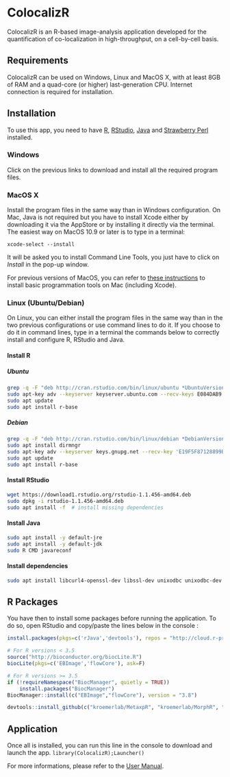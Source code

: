 # ColocalizR
ColocalizR is an R-based image-analysis application developed for the quantification of co-localization in high-throughput, on a cell-by-cell basis.

## Requirements
ColocalizR can be used on Windows, Linux and MacOS X, with at least 8GB of RAM and a quad-core (or higher) last-generation CPU. Internet connection is required for installation.

## Installation
To use this app, you need to have [R](https://cran.r-project.org/), [RStudio](https://www.rstudio.com/products/rstudio/download/), [Java](https://www.java.com/fr/download/manual.jsp) and [Strawberry Perl](http://strawberryperl.com) installed.

### Windows
Click on the previous links to download and install all the required program files. 

### MacOS X
Install the program files in the same way than in Windows configuration. On Mac, Java is not required but you have to install Xcode either by downloading it via the AppStore or by installing it directly via the terminal.
The easiest way on MacOS 10.9 or later is to type in a terminal:
```
xcode-select --install
```
It will be asked you to install Command Line Tools, you just have to click on *Install* in the pop-up window.

For previous versions of MacOS, you can refer to [these instructions](https://www.moncefbelyamani.com/how-to-install-xcode-homebrew-git-rvm-ruby-on-mac/) to install basic programmation tools on Mac (including Xcode).

### Linux (Ubuntu/Debian)
On Linux, you can either install the program files in the same way than in the two previous configurations or use command lines to do it. If you choose to do it in command lines, type in a terminal the commands below to correctly install and configure R, RStudio and Java. 

#### Install R
##### Ubuntu
```sh
grep -q -F "deb http://cran.rstudio.com/bin/linux/ubuntu *UbuntuVersion*-cran35/" /etc/apt/sources.list || sudo echo "deb http://cran.rstudio.com/bin/linux/ubuntu *UbuntuVersion*-cran35/" >> /etc/apt/sources.list
sudo apt-key adv --keyserver keyserver.ubuntu.com --recv-keys E084DAB9
sudo apt update
sudo apt install r-base
```
##### Debian
```sh
grep -q -F "deb http://cran.rstudio.com/bin/linux/debian *DebianVersion*-cran35/" /etc/apt/sources.list || sudo su -c "echo 'deb http://cran.rstudio.com/bin/linux/debian *DebianVersion*-cran35/' >> /etc/apt/sources.list"
sudo apt install dirmngr
sudo apt-key adv --keyserver keys.gnupg.net --recv-key 'E19F5F87128899B192B1A2C2AD5F960A256A04AF'
sudo apt update
sudo apt install r-base
```

#### Install RStudio
```sh
wget https://download1.rstudio.org/rstudio-1.1.456-amd64.deb
sudo dpkg -i rstudio-1.1.456-amd64.deb
sudo apt install -f  # install missing dependencies
```
#### Install Java
```sh
sudo apt install -y default-jre
sudo apt install -y default-jdk
sudo R CMD javareconf
```

#### Install dependencies
```sh
sudo apt install libcurl4-openssl-dev libssl-dev unixodbc unixodbc-dev libtiff-dev fftw-dev fftw3 fftw3-dev libv8-3.14-dev libv8-3.14-dev perl libapache2-mod-perl2 libxml-simple-perl libio-compress-perl libdbi-perl libapache-dbi-perl
```

## R Packages
You have then to install some packages before running the application. To do so, open RStudio and copy/paste the lines below in the console :
```R
install.packages(pkgs=c('rJava','devtools'), repos = "http://cloud.r-project.org")

# For R versions < 3.5
source("http://bioconductor.org/biocLite.R")
biocLite(pkgs=c('EBImage','flowCore'), ask=F)

# For R versions >= 3.5
if (!requireNamespace("BiocManager", quietly = TRUE))
    install.packages("BiocManager")
BiocManager::install(c("EBImage","flowCore"), version = "3.8")

devtools::install_github(c("kroemerlab/MetaxpR", "kroemerlab/MorphR", "kroemerlab/ColocalizR"))
```
## Application
Once all is installed, you can run this line in the console to download and launch the app. 
```library(ColocalizR);Launcher()``` 

For more informations, please refer to the [User Manual](https://github.com/kroemerlab/ColocalizR/blob/master/ColocalizR%20-%20User%20Manual.pdf).
